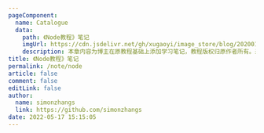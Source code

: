 ```yaml
---
pageComponent: 
  name: Catalogue
  data: 
    path: 《Node教程》笔记
    imgUrl: https://cdn.jsdelivr.net/gh/xugaoyi/image_store/blog/20200112120340.png
    description: 本章内容为博主在原教程基础上添加学习笔记，教程版权归原作者所有。来源：<a href='https://wangdoc.com/javascript/' target='_blank'>JavaScript教程</a>
title: 《Node教程》笔记
permalink: /note/node
article: false
comment: false
editLink: false
author: 
  name: simonzhangs
  link: https://github.com/simonzhangs
date: 2022-05-17 15:15:05
---
```


